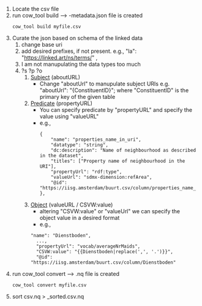 1. Locate the csv file
2. run cow_tool build --> <filename>-metadata.json file is created
   ```
   cow_tool build myfile.csv
   ```
3. Curate the json based on schema of the linked data
   1. change base uri
   2. add desired prefixes, if not present. e.g., 
        "la": "https://linked.art/ns/terms/" ,
   3. I am not manupulating the data types too much
   4. ?s ?p ?o
      1. [Subject](https://github.com/CLARIAH/COW/wiki/1.-Adapting-the-Metadata#subject-abouturl) (aboutURL)
         - Change "aboutUrl" to manupulate subject URIs
             e.g. "aboutUrl": "{ConstituentID}"; where "ConstituentID" is the primary key of the given table
      2. [Predicate](https://github.com/CLARIAH/COW/wiki/1.-Adapting-the-Metadata#predicate-propertyurl) (propertyURL)
         - You can specify predicate by "propertyURL" and specify the value using "valueURL"
         - e.g., 
            ```
            {
                "name": "properties_name_in_uri",
                "datatype": "string",
                "dc:description": "Name of neighbourhood as described in the dataset",
                "titles": ["Property name of neighbourhood in the URI"],
                "propertyUrl": "rdf:type",
                "valueUrl": "sdmx-dimension:refArea",
                "@id": "https://iisg.amsterdam/buurt.csv/column/properties_name_in_uri"
            },
            ```
      3. [Object](https://github.com/CLARIAH/COW/wiki/1.-Adapting-the-Metadata#object-valueurl--csvwvalue) (valueURL / CSVW:value)
         - altering "CSVW:value" or "valueUrl" we can specify the object value in a desired format
         - e.g., 
          ```
         "name": "Dienstboden",
            ...,
            "propertyUrl": "vocab/averageNrMaids",
            "CSVW:value": "{{Dienstboden|replace(',', '.')}}",
            "@id": "https://iisg.amsterdam/buurt.csv/column/Dienstboden"
         ```
4. run cow_tool convert --> <filename>.nq file is created
   ```
   cow_tool convert myfile.csv
   ```
5. sort <filename>csv.nq > <filename>_sorted.csv.nq
